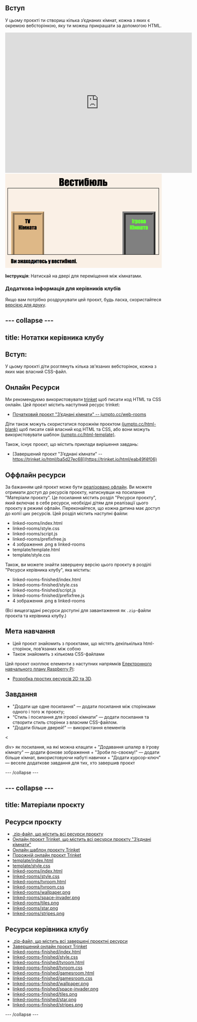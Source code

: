 ## Вступ

У цьому проєкті ти створиш кілька з’єднаних кімнат, кожна з яких є окремою вебсторінкою, яку ти можеш прикрашати за допомогою HTML.

<div class="trinket">
  <iframe src="https://trinket.io/embed/html/eab49f4f06?outputOnly=true&start=result" width="600" height="450" frameborder="0" marginwidth="0" marginheight="0" allowfullscreen>
  </iframe>
  <img src="images/rooms-hall-finished.png">
</div>

**Інструкція**: Натискай на двері для переміщення між кімнатами.

### Додаткова інформація для керівників клубів

Якщо вам потрібно роздрукувати цей проєкт, будь ласка, скористайтеся [версією для друку](https://projects.raspberrypi.org/en/projects/linked-rooms/print).

## \--- collapse \---

## title: Нотатки керівника клубу

## Вступ:

У цьому проєкті діти розглянуть кілька зв'язаних вебсторінок, кожна з яких має власний CSS-файл.

## Онлайн Ресурси

Ми рекомендуємо використовувати [trinket](https://trinket.io/) щоб писати код HTML та CSS онлайн. Цей проєкт містить наступний ресурс trinket:

* [Початковий проєкт "З’єднані кімнати" -- jumpto.cc/web-rooms](https://trinket.io/html/f1486ddb24)

Діти також можуть скористатися порожнім проєктом [(jumpto.cc/html-blank)](http://jumpto.cc/html-blank) щоб писати свій власний код HTML та CSS, або вони можуть використовувати шаблон [(jumpto.cc/html-template)](http://jumpto.cc/html-template).

Також, існує проєкт, що містить приклади вирішення завдань:

* [Завершений проєкт "З’єднані кімнати" -- https://trinket.io/html/ba5d27ec68](https://trinket.io/html/eab49f4f06)

## Оффлайн ресурси

За бажанням цей проєкт може бути [реалізовано офлайн](https://www.codeclubprojects.org/en-GB/resources/webdev-working-offline/). Ви можете отримати доступ до ресурсів проєкту, натиснувши на посилання "Матеріали проєкту". Це посилання містить розділ "Ресурси проєкту", який включає в себе ресурси, необхідні дітям для реалізації цього проєкту в режимі офлайн. Переконайтеся, що кожна дитина має доступ до копії цих ресурсів. Цей розділ містить наступні файли:

* linked-rooms/index.html
* linked-rooms/style.css
* linked-rooms/script.js
* linked-rooms/prefixfree.js
* 4 зображення .png в linked-rooms
* template/template.html
* template/style.css

Також, ви можете знайти завершену версію цього проєкту в розділі "Ресурси керівника клубу", яка містить:

* linked-rooms-finished/index.html
* linked-rooms-finished/style.css
* linked-rooms-finished/script.js
* linked-rooms-finished/prefixfree.js
* 4 зображення .png в linked-rooms

(Всі вищезгадані ресурси доступні для завантаження як `.zip`-файли проєкта та керівника клубу.)

## Мета навчання

* Цей проєкт знайомить з проєктами, що містять декількілька html-сторінок, пов’язаних між собою
* Також знайомить з кількома CSS-файлами

Цей проєкт охоплює елементи з наступних напрямків [Електронного навчального плану Raspberry Pi](http://rpf.io/curriculum):

* [Розробка простих ресурсів 2D та 3D](https://www.raspberrypi.org/curriculum/design/creator).

## Завдання

* "Додати ще одне посилання" — додати посилання між сторінками одного і того ж проєкту;
* “Стиль і посилання для ігрової кімнати” — додати посилання та створити стиль сторінки з власним CSS-файлом. 
* "Додати більше дверей!" — використання елементів 

<

div> як посилання, на які можна клацати + "Додавання шпалер в ігрову кімнату" — додати фонове зображення + "Зроби по-своєму!" — додати більше кімнат, використовуючи набуті навички + "Додати курсор-ключ" — веселе додаткове завдання для тих, хто завершив проєкт

\--- /collapse \---

## \--- collapse \---

## title: Матеріали проєкту

## Ресурси проєкту

* [.zip-файл, що містить всі ресурси проєкту](https://rpf.io/p/en/linked-rooms-go)
* [Онлайн проєкт Trinket, що містить всі ресурси проєкту "З’єднані кімнати"](http://jumpto.cc/web-rooms)
* [Онлайн шаблон проєкту Trinket](http://jumpto.cc/trinket-template)
* [Порожній онлайн проєкт Trinket](http://jumpto.cc/trinket-blank)
* [template/index.html](resources/template-index.html)
* [template/style.css](resources/template-style.css)
* [linked-rooms/index.html](resources/linked-rooms-index.html)
* [linked-rooms/style.css](resources/linked-rooms-style.css)
* [linked-rooms/tvroom.html](resources/linked-rooms-tvroom.html)
* [linked-rooms/tvroom.css](resources/linked-rooms-tvroom.css)
* [linked-rooms/wallpaper.png](resources/linked-rooms-wallpaper.png)
* [linked-rooms/space-invader.png](resources/linked-rooms-space-invader.png)
* [linked-rooms/tiles.png](resources/linked-rooms-tiles.png)
* [linked-rooms/star.png](resources/linked-rooms-star.png)
* [linked-rooms/stripes.png](resources/linked-rooms-stripes.png)

## Ресурси керівника клубу

* [.zip-файл, що містить всі завершені проєктні ресурси](https://rpf.io/p/en/linked-rooms-go)
* [Завершений онлайн проєкт Trinket](https://trinket.io/html/eab49f4f06)
* [linked-rooms-finished/index.html](resources/linked-rooms-finished-index.html)
* [linked-rooms-finished/style.css](resources/linked-rooms-finished-style.css)
* [linked-rooms-finished/tvroom.html](resources/linked-rooms-finished-tvroom.html)
* [linked-rooms-finished/tvroom.css](resources/linked-rooms-finished-tvroom.css)
* [linked-rooms-finished/gamesroom.html](resources/linked-rooms-finished-gamesroom.html)
* [linked-rooms-finished/gamesroom.css](resources/linked-rooms-finished-gamesroom.css)
* [linked-rooms-finished/wallpaper.png](resources/linked-rooms-finished-wallpaper.png)
* [linked-rooms-finished/space-invader.png](resources/linked-rooms-finished-space-invader.png)
* [linked-rooms-finished/tiles.png](resources/linked-rooms-finished-tiles.png)
* [linked-rooms-finished/star.png](resources/linked-rooms-finished-star.png)
* [linked-rooms-finished/stripes.png](resources/linked-rooms-finished-stripes.png)

\--- /collapse \---